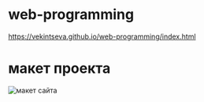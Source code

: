 # web-programming

https://vekintseva.github.io/web-programming/index.html

# макет проекта
![макет сайта](https://github.com/vekintseva/web-programming/assets/89837007/eda84b7c-ed90-408d-b8de-d587a782f2ce)
